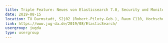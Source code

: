 ```yaml
---
title: Triple Feature: Neues von Elasticsearch 7.0, Security und Monitoring (Alexander Reelsen)
date: 2019-08-15
location: TU Darmstadt, S2|02 (Robert-Piloty-Geb.), Raum C110, Hochschulstr. 10, 64289 Darmstadt
link: https://www.jug-da.de/2019/08/ElasticSearch/
usergroup: jugda
type: usergroup
---
```

